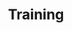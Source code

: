 ---
# This topic lives at
# https://digital.gov/topics/training

# Topic Title
title: "Training"

# description — keep it short and clear
# summary: ""

# Weight
weight: 1

# For more information on managing topics,
# see https://github.com/GSA/digitalgov.gov/wiki/topics
---